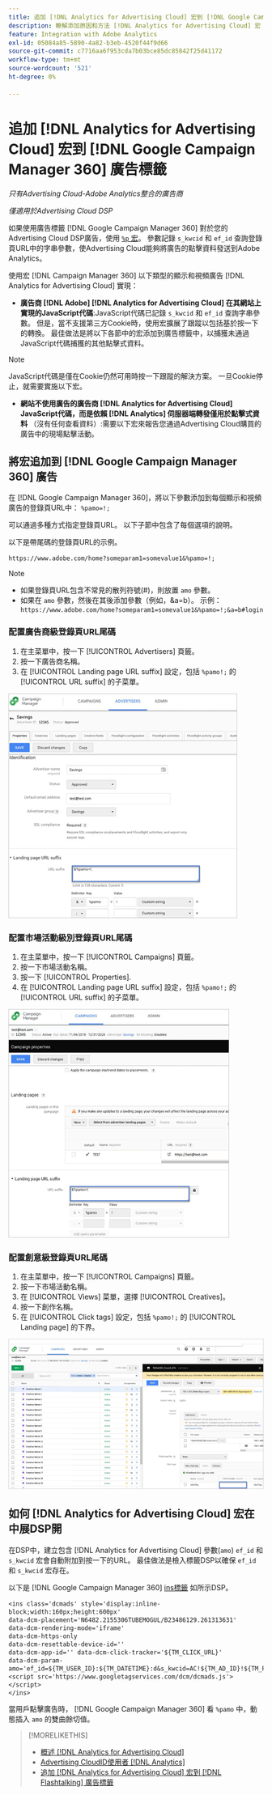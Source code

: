 ```yaml
---
title: 追加 [!DNL Analytics for Advertising Cloud] 宏到 [!DNL Google Campaign Manager 360] 廣告標籤
description: 瞭解添加原因和方法 [!DNL Analytics for Advertising Cloud] 宏 [!DNL Google Campaign Manager 360] ad標籤
feature: Integration with Adobe Analytics
exl-id: 05084a85-5890-4a82-b3eb-4520f44f9d66
source-git-commit: c7716aa6f953cda7b03bce85dc85842f25d41172
workflow-type: tm+mt
source-wordcount: '521'
ht-degree: 0%

---
```


# 追加 [!DNL Analytics for Advertising Cloud] 宏到 [!DNL Google Campaign Manager 360] 廣告標籤

*只有Advertising Cloud-Adobe Analytics整合的廣告商*

*僅適用於Advertising Cloud DSP*

如果使用廣告標籤 [!DNL Google Campaign Manager 360] 對於您的Advertising Cloud DSP廣告，使用 [`%p` 宏](https://support.google.com/campaignmanager/table/6096962)。 參數記錄 `s_kwcid` 和 `ef_id` 查詢登錄頁URL中的字串參數，使Advertising Cloud能夠將廣告的點擊資料發送到Adobe Analytics。

使用宏 [!DNL Campaign Manager 360] 以下類型的顯示和視頻廣告 [!DNL Analytics for Advertising Cloud] 實現：

* **廣告商 [!DNL Adobe] [!DNL Analytics for Advertising Cloud] 在其網站上實現的JavaScript代碼**:JavaScript代碼已記錄 `s_kwcid` 和 `ef_id` 查詢字串參數。 但是，當不支援第三方Cookie時，使用宏擴展了跟蹤以包括基於按一下的轉換。 最佳做法是將以下各節中的宏添加到廣告標籤中，以捕獲未通過JavaScript代碼捕獲的其他點擊式資料。

>[!NOTE]
>
>JavaScript代碼是僅在Cookie仍然可用時按一下跟蹤的解決方案。 一旦Cookie停止，就需要實施以下宏。

* **網站不使用廣告的廣告商 [!DNL Analytics for Advertising Cloud] JavaScript代碼，而是依賴 [!DNL Analytics] 伺服器端轉發僅用於點擊式資料** （沒有任何查看資料）:需要以下宏來報告您通過Advertising Cloud購買的廣告中的現場點擊活動。

## 將宏追加到 [!DNL Google Campaign Manager 360] 廣告

在 [!DNL Google Campaign Manager 360]，將以下參數添加到每個顯示和視頻廣告的登錄頁URL中： `%pamo=!;`

可以通過多種方式指定登錄頁URL。 以下子節中包含了每個選項的說明。

以下是帶尾碼的登錄頁URL的示例。

```
https://www.adobe.com/home?someparam1=somevalue1&%pamo=!;
```

>[!NOTE]
>
>
>* 如果登錄頁URL包含不常見的散列符號(#)，則放置 `amo` 參數。
>* 如果在 `amo` 參數，然後在其後添加參數（例如，&amp;a=b）。 示例：`https://www.adobe.com/home?someparam1=somevalue1&%pamo=!;&a=b#login`


### 配置廣告商級登錄頁URL尾碼

1. 在主菜單中，按一下 [!UICONTROL Advertisers] 頁籤。
1. 按一下廣告商名稱。
1. 在 [!UICONTROL Landing page URL suffix] 設定，包括 `%pamo!;` 的 [!UICONTROL URL suffix] 的子菜單。

![廣告商級設定](/help/integrations/assets/macro-ggl360-advertiser.png)

### 配置市場活動級別登錄頁URL尾碼

1. 在主菜單中，按一下 [!UICONTROL Campaigns] 頁籤。
1. 按一下市場活動名稱。
1. 按一下 [!UICONTROL Properties].
1. 在 [!UICONTROL Landing page URL suffix] 設定，包括 `%pamo!;` 的 [!UICONTROL URL suffix] 的子菜單。

![活動級別設定](/help/integrations/assets/macro-ggl360-campaign.png)

### 配置創意級登錄頁URL尾碼

1. 在主菜單中，按一下 [!UICONTROL Campaigns] 頁籤。
1. 按一下市場活動名稱。
1. 在 [!UICONTROL Views] 菜單，選擇 [!UICONTROL Creatives]。
1. 按一下創作名稱。
1. 在 [!UICONTROL Click tags] 設定，包括 `%pamo!;` 的 [!UICONTROL Landing page] 的下界。

![創意級設定](/help/integrations/assets/macro-ggl360-creative.png)

## 如何 [!DNL Analytics for Advertising Cloud] 宏在中展DSP開

在DSP中，建立包含 [!DNL Analytics for Advertising Cloud] 參數(`amo`) `ef_id` 和 `s_kwcid` 宏會自動附加到按一下的URL。 最佳做法是檢入標籤DSP以確保 `ef_id` 和 `s_kwcid` 宏存在。

以下是 [!DNL Google Campaign Manager 360] [ins標籤](https://support.google.com/campaignmanager/answer/6080468) 如所示DSP。

```
<ins class='dcmads' style='display:inline-block;width:160px;height:600px'
data-dcm-placement='N6482.2155306TUBEMOGUL/B23486129.261313631'
data-dcm-rendering-mode='iframe'
data-dcm-https-only
data-dcm-resettable-device-id=''
data-dcm-app-id='' data-dcm-click-tracker='${TM_CLICK_URL}'
data-dcm-param-amo='ef_id=${TM_USER_ID}:${TM_DATETIME}:d&s_kwcid=AC!${TM_AD_ID}!${TM_PLACEMENT_ID}'>
<script src='https://www.googletagservices.com/dcm/dcmads.js'></script>
</ins>
```

當用戶點擊廣告時， [!DNL Google Campaign Manager 360] 看 `%pamo` 中，動態插入 `amo` 的雙曲餘切值。


>[!MORELIKETHIS]
>
>* [概述 [!DNL Analytics for Advertising Cloud]](overview.md)
>* [Advertising CloudID使用者 [!DNL Analytics]](/help/integrations/analytics/ids.md)
>* [追加 [!DNL Analytics for Advertising Cloud] 宏到 [!DNL Flashtalking] 廣告標籤](macros-flashtalking.md)

